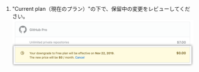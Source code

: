 1. "Current plan（現在のプラン）"の下で、保留中の変更をレビューしてください。 ![ペンディングされているプランの変更のリストがある支払い設定のプランセクション](/assets/images/help/billing/review-pending-subscription-changes.png)
